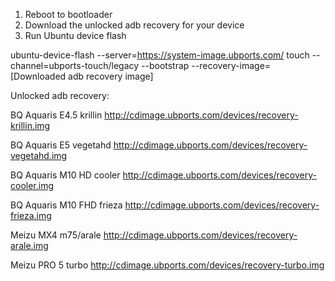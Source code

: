 1. Reboot to bootloader
2. Download the unlocked adb recovery for your device
3. Run Ubuntu device flash

ubuntu-device-flash --server=https://system-image.ubports.com/ touch
--channel=ubports-touch/legacy --bootstrap --recovery-image=[Downloaded adb recovery image]

Unlocked adb recovery:

BQ Aquaris E4.5
krillin
http://cdimage.ubports.com/devices/recovery-krillin.img

BQ Aquaris E5
vegetahd
http://cdimage.ubports.com/devices/recovery-vegetahd.img

BQ Aquaris M10 HD
cooler
http://cdimage.ubports.com/devices/recovery-cooler.img

BQ Aquaris M10 FHD
frieza
http://cdimage.ubports.com/devices/recovery-frieza.img

Meizu MX4
m75/arale
http://cdimage.ubports.com/devices/recovery-arale.img

Meizu PRO 5
turbo
http://cdimage.ubports.com/devices/recovery-turbo.img